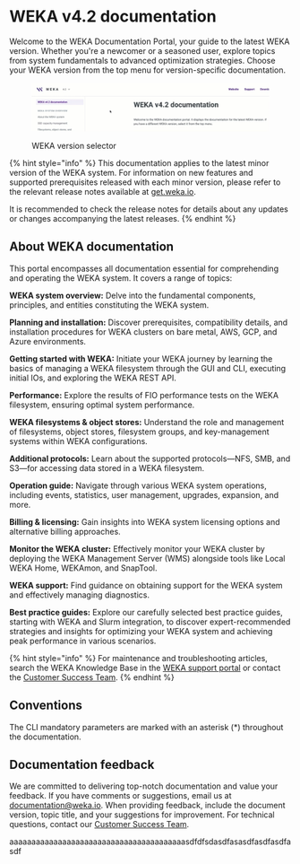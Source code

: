 # WEKA v4.2 documentation

Welcome to the WEKA Documentation Portal, your guide to the latest WEKA version. Whether you're a newcomer or a seasoned user, explore topics from system fundamentals to advanced optimization strategies. Choose your WEKA version from the top menu for version-specific documentation.

<figure><img src=".gitbook/assets/selector_animation.gif" alt=""><figcaption><p>WEKA version selector</p></figcaption></figure>

{% hint style="info" %}
This documentation applies to the latest minor version of the WEKA system. For information on new features and supported prerequisites released with each minor version, please refer to the relevant release notes available at [get.weka.io](https://get.weka.io/).

It is recommended to check the release notes for details about any updates or changes accompanying the latest releases.
{% endhint %}

## About WEKA documentation

This portal encompasses all documentation essential for comprehending and operating the WEKA system. It covers a range of topics:

**WEKA system overview:** Delve into the fundamental components, principles, and entities constituting the WEKA system.

**Planning and installation:** Discover prerequisites, compatibility details, and installation procedures for WEKA clusters on bare metal, AWS, GCP, and Azure environments.

**Getting started with WEKA:** Initiate your WEKA journey by learning the basics of managing a WEKA filesystem through the GUI and CLI, executing initial IOs, and exploring the WEKA REST API.

**Performance:** Explore the results of FIO performance tests on the WEKA filesystem, ensuring optimal system performance.

**WEKA filesystems & object stores:** Understand the role and management of filesystems, object stores, filesystem groups, and key-management systems within WEKA configurations.

**Additional protocols:** Learn about the supported protocols—NFS, SMB, and S3—for accessing data stored in a WEKA filesystem.

**Operation guide:** Navigate through various WEKA system operations, including events, statistics, user management, upgrades, expansion, and more.

**Billing & licensing:** Gain insights into WEKA system licensing options and alternative billing approaches.

**Monitor the WEKA cluster:** Effectively monitor your WEKA cluster by deploying the WEKA Management Server (WMS) alongside tools like Local WEKA Home, WEKAmon, and SnapTool.

**WEKA support:** Find guidance on obtaining support for the WEKA system and effectively managing diagnostics.

**Best practice guides:** Explore our carefully selected best practice guides, starting with WEKA and Slurm integration, to discover expert-recommended strategies and insights for optimizing your WEKA system and achieving peak performance in various scenarios.

{% hint style="info" %}
For maintenance and troubleshooting articles, search the WEKA Knowledge Base in the [WEKA support portal](https://support.weka.io/s/) or contact the [Customer Success Team](support/getting-support-for-your-weka-system.md#contacting-weka-technical-support-team).
{% endhint %}

## Conventions

The CLI mandatory parameters are marked with an asterisk (\*) throughout the documentation.

## Documentation feedback

We are committed to delivering top-notch documentation and value your feedback. If you have comments or suggestions, email us at [documentation@weka.io](mailto:documentation@weka.io). When providing feedback, include the document version, topic title, and your suggestions for improvement. For technical questions, contact our [Customer Success Team](support/getting-support-for-your-weka-system.md).

aaaaaaaaaaaaaaaaaaaaaaaaaaaaaaaaaaaaaaaasdfdfsdasdfasasdfasdfasdfasdf
